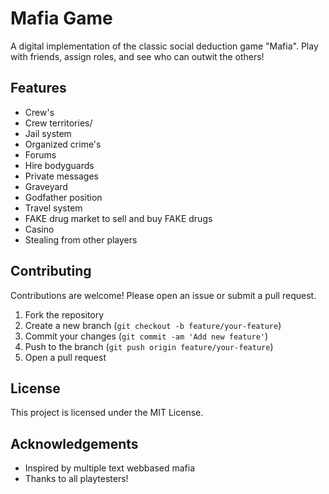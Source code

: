 # Mafia Game

A digital implementation of the classic social deduction game "Mafia". Play with friends, assign roles, and see who can outwit the others!

## Features

- Crew's
- Crew territories/
- Jail system
- Organized crime's
- Forums
- Hire bodyguards
- Private messages
- Graveyard
- Godfather position
- Travel system
- FAKE drug market to sell and buy FAKE drugs
- Casino
- Stealing from other players

## Contributing

Contributions are welcome! Please open an issue or submit a pull request.

1. Fork the repository
2. Create a new branch (`git checkout -b feature/your-feature`)
3. Commit your changes (`git commit -am 'Add new feature'`)
4. Push to the branch (`git push origin feature/your-feature`)
5. Open a pull request

## License

This project is licensed under the MIT License.

## Acknowledgements

- Inspired by multiple text webbased mafia
- Thanks to all playtesters!

